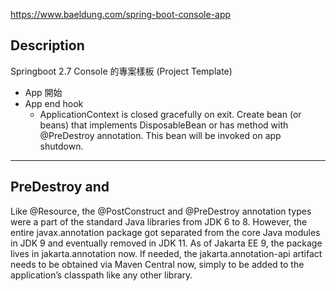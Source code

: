 https://www.baeldung.com/spring-boot-console-app


## Description

Springboot 2.7 Console 的專案樣板 (Project Template)



- App 開始
- App end hook
    - ApplicationContext is closed gracefully on exit. Create bean (or beans) that implements DisposableBean or has method with @PreDestroy annotation. This bean will be invoked on app shutdown.


---
## PreDestroy and 

Like @Resource, the @PostConstruct and @PreDestroy annotation types were a part of the standard Java libraries from JDK 6 to 8. However, the entire javax.annotation package got separated from the core Java modules in JDK 9 and eventually removed in JDK 11. As of Jakarta EE 9, the package lives in jakarta.annotation now. If needed, the jakarta.annotation-api artifact needs to be obtained via Maven Central now, simply to be added to the application’s classpath like any other library.